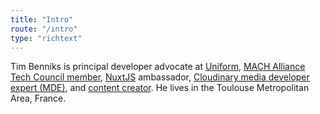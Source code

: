 ```yaml
---
title: "Intro"
route: "/intro"
type: "richtext"
---
```


<p class="text-xl leading-relaxed">
  Tim Benniks is principal developer advocate at
  <a href="https://uniform.dev" rel="noopener" target="_blank">Uniform</a>,
  <a href="https://machalliance.org" rel="noopener" target="_blank"
    >MACH Alliance Tech Council member</a
  >,
  <a href="https://nuxtjs.org/teams" rel="noopener" target="_blank"
    >NuxtJS</a
  >
  ambassador,
  <a href="https://cloudinary.com/mde" rel="noopener" target="_blank"
    >Cloudinary media developer expert (MDE)</a
  >, and
  <a href="https://youtube.com/timbenniks" rel="noopener" target="_blank"
    >content creator</a
  >. He lives in the Toulouse Metropolitan Area, France.
</p>
